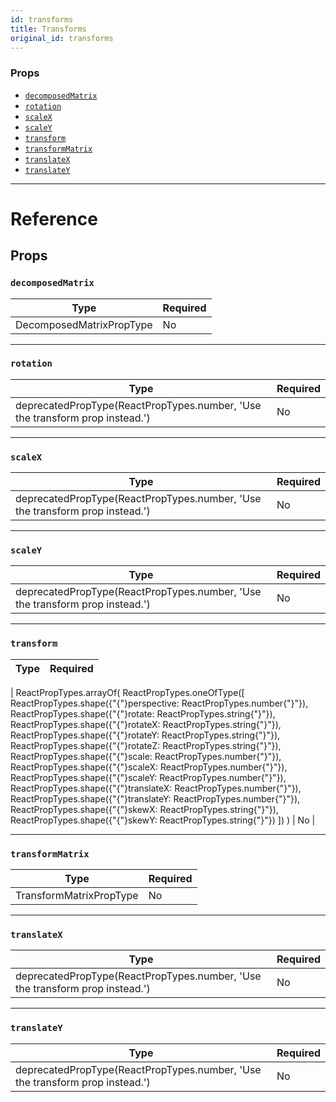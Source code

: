```yaml
---
id: transforms
title: Transforms
original_id: transforms
---
```


### Props

- [`decomposedMatrix`](transforms.md#decomposedmatrix)
- [`rotation`](transforms.md#rotation)
- [`scaleX`](transforms.md#scalex)
- [`scaleY`](transforms.md#scaley)
- [`transform`](transforms.md#transform)
- [`transformMatrix`](transforms.md#transformmatrix)
- [`translateX`](transforms.md#translatex)
- [`translateY`](transforms.md#translatey)

---

# Reference

## Props

### `decomposedMatrix`

| Type                     | Required |
| ------------------------ | -------- |
| DecomposedMatrixPropType | No       |

---

### `rotation`

| Type                                                                         | Required |
| ---------------------------------------------------------------------------- | -------- |
| deprecatedPropType(ReactPropTypes.number, 'Use the transform prop instead.') | No       |

---

### `scaleX`

| Type                                                                         | Required |
| ---------------------------------------------------------------------------- | -------- |
| deprecatedPropType(ReactPropTypes.number, 'Use the transform prop instead.') | No       |

---

### `scaleY`

| Type                                                                         | Required |
| ---------------------------------------------------------------------------- | -------- |
| deprecatedPropType(ReactPropTypes.number, 'Use the transform prop instead.') | No       |

---

### `transform`

| Type | Required |
| ---- | -------- |


| ReactPropTypes.arrayOf( ReactPropTypes.oneOfType([ ReactPropTypes.shape({"{"}perspective: ReactPropTypes.number{"}"}), ReactPropTypes.shape({"{"}rotate: ReactPropTypes.string{"}"}), ReactPropTypes.shape({"{"}rotateX: ReactPropTypes.string{"}"}), ReactPropTypes.shape({"{"}rotateY: ReactPropTypes.string{"}"}), ReactPropTypes.shape({"{"}rotateZ: ReactPropTypes.string{"}"}), ReactPropTypes.shape({"{"}scale: ReactPropTypes.number{"}"}), ReactPropTypes.shape({"{"}scaleX: ReactPropTypes.number{"}"}), ReactPropTypes.shape({"{"}scaleY: ReactPropTypes.number{"}"}), ReactPropTypes.shape({"{"}translateX: ReactPropTypes.number{"}"}), ReactPropTypes.shape({"{"}translateY: ReactPropTypes.number{"}"}), ReactPropTypes.shape({"{"}skewX: ReactPropTypes.string{"}"}), ReactPropTypes.shape({"{"}skewY: ReactPropTypes.string{"}"}) ]) ) | No |

---

### `transformMatrix`

| Type                    | Required |
| ----------------------- | -------- |
| TransformMatrixPropType | No       |

---

### `translateX`

| Type                                                                         | Required |
| ---------------------------------------------------------------------------- | -------- |
| deprecatedPropType(ReactPropTypes.number, 'Use the transform prop instead.') | No       |

---

### `translateY`

| Type                                                                         | Required |
| ---------------------------------------------------------------------------- | -------- |
| deprecatedPropType(ReactPropTypes.number, 'Use the transform prop instead.') | No       |
